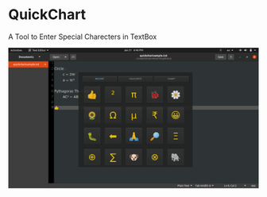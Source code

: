# QuickChart
A Tool to Enter Special Charecters in TextBox

![Alt text](screenshots/quickchart.png?raw=true "QuickChart")
